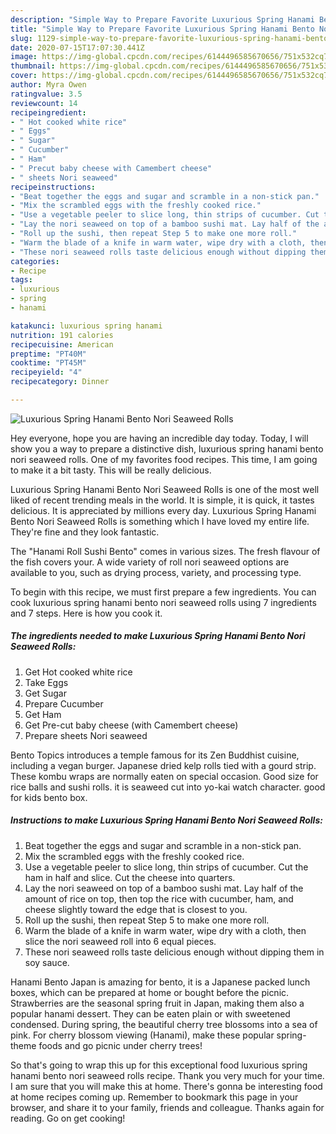 ```yaml
---
description: "Simple Way to Prepare Favorite Luxurious Spring Hanami Bento Nori Seaweed Rolls"
title: "Simple Way to Prepare Favorite Luxurious Spring Hanami Bento Nori Seaweed Rolls"
slug: 1129-simple-way-to-prepare-favorite-luxurious-spring-hanami-bento-nori-seaweed-rolls
date: 2020-07-15T17:07:30.441Z
image: https://img-global.cpcdn.com/recipes/6144496585670656/751x532cq70/luxurious-spring-hanami-bento-nori-seaweed-rolls-recipe-main-photo.jpg
thumbnail: https://img-global.cpcdn.com/recipes/6144496585670656/751x532cq70/luxurious-spring-hanami-bento-nori-seaweed-rolls-recipe-main-photo.jpg
cover: https://img-global.cpcdn.com/recipes/6144496585670656/751x532cq70/luxurious-spring-hanami-bento-nori-seaweed-rolls-recipe-main-photo.jpg
author: Myra Owen
ratingvalue: 3.5
reviewcount: 14
recipeingredient:
- " Hot cooked white rice"
- " Eggs"
- " Sugar"
- " Cucumber"
- " Ham"
- " Precut baby cheese with Camembert cheese"
- " sheets Nori seaweed"
recipeinstructions:
- "Beat together the eggs and sugar and scramble in a non-stick pan."
- "Mix the scrambled eggs with the freshly cooked rice."
- "Use a vegetable peeler to slice long, thin strips of cucumber. Cut the ham in half and slice. Cut the cheese into quarters."
- "Lay the nori seaweed on top of a bamboo sushi mat. Lay half of the amount of rice on top, then top the rice with cucumber, ham, and cheese slightly toward the edge that is closest to you."
- "Roll up the sushi, then repeat Step 5 to make one more roll."
- "Warm the blade of a knife in warm water, wipe dry with a cloth, then slice the nori seaweed roll into 6 equal pieces."
- "These nori seaweed rolls taste delicious enough without dipping them in soy sauce."
categories:
- Recipe
tags:
- luxurious
- spring
- hanami

katakunci: luxurious spring hanami 
nutrition: 191 calories
recipecuisine: American
preptime: "PT40M"
cooktime: "PT45M"
recipeyield: "4"
recipecategory: Dinner

---
```



![Luxurious Spring Hanami Bento Nori Seaweed Rolls](https://img-global.cpcdn.com/recipes/6144496585670656/751x532cq70/luxurious-spring-hanami-bento-nori-seaweed-rolls-recipe-main-photo.jpg)

Hey everyone, hope you are having an incredible day today. Today, I will show you a way to prepare a distinctive dish, luxurious spring hanami bento nori seaweed rolls. One of my favorites food recipes. This time, I am going to make it a bit tasty. This will be really delicious.

Luxurious Spring Hanami Bento Nori Seaweed Rolls is one of the most well liked of recent trending meals in the world. It is simple, it is quick, it tastes delicious. It is appreciated by millions every day. Luxurious Spring Hanami Bento Nori Seaweed Rolls is something which I have loved my entire life. They're fine and they look fantastic.

The &#34;Hanami Roll Sushi Bento&#34; comes in various sizes. The fresh flavour of the fish covers your. A wide variety of roll nori seaweed options are available to you, such as drying process, variety, and processing type.


To begin with this recipe, we must first prepare a few ingredients. You can cook luxurious spring hanami bento nori seaweed rolls using 7 ingredients and 7 steps. Here is how you cook it.

<!--inarticleads1-->

##### The ingredients needed to make Luxurious Spring Hanami Bento Nori Seaweed Rolls:

1. Get  Hot cooked white rice
1. Take  Eggs
1. Get  Sugar
1. Prepare  Cucumber
1. Get  Ham
1. Get  Pre-cut baby cheese (with Camembert cheese)
1. Prepare  sheets Nori seaweed


Bento Topics introduces a temple famous for its Zen Buddhist cuisine, including a vegan burger. Japanese dried kelp rolls tied with a gourd strip. These kombu wraps are normally eaten on special occasion. Good size for rice balls and sushi rolls. it is seaweed cut into yo-kai watch character. good for kids bento box. 

<!--inarticleads2-->

##### Instructions to make Luxurious Spring Hanami Bento Nori Seaweed Rolls:

1. Beat together the eggs and sugar and scramble in a non-stick pan.
1. Mix the scrambled eggs with the freshly cooked rice.
1. Use a vegetable peeler to slice long, thin strips of cucumber. Cut the ham in half and slice. Cut the cheese into quarters.
1. Lay the nori seaweed on top of a bamboo sushi mat. Lay half of the amount of rice on top, then top the rice with cucumber, ham, and cheese slightly toward the edge that is closest to you.
1. Roll up the sushi, then repeat Step 5 to make one more roll.
1. Warm the blade of a knife in warm water, wipe dry with a cloth, then slice the nori seaweed roll into 6 equal pieces.
1. These nori seaweed rolls taste delicious enough without dipping them in soy sauce.


Hanami Bento Japan is amazing for bento, it is a Japanese packed lunch boxes, which can be prepared at home or bought before the picnic. Strawberries are the seasonal spring fruit in Japan, making them also a popular hanami dessert. They can be eaten plain or with sweetened condensed. During spring, the beautiful cherry tree blossoms into a sea of pink. For cherry blossom viewing (Hanami), make these popular spring-theme foods and go picnic under cherry trees! 

So that's going to wrap this up for this exceptional food luxurious spring hanami bento nori seaweed rolls recipe. Thank you very much for your time. I am sure that you will make this at home. There's gonna be interesting food at home recipes coming up. Remember to bookmark this page in your browser, and share it to your family, friends and colleague. Thanks again for reading. Go on get cooking!
